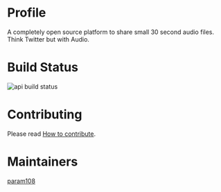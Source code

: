 # Profile 

A completely open source platform to share small 30 second audio files.
Think Twitter but with Audio.

# Build Status

![api build status](https://github.com/param108/profile/actions/workflows/api.yml/badge.svg)

# Contributing

Please read [How to contribute](https://github.com/param108/profile/blob/main/docs/how-to-contribute.md).

# Maintainers

[param108](https://github.com/param108/profile)

